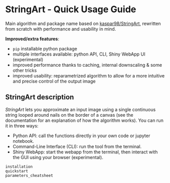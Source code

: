 # StringArt - Quick Usage Guide
Main algorithm and package name based on [kaspar98/StringArt](https://github.com/kaspar98/StringArt), rewritten from scratch with performance and usability in mind.

**Improved/extra features**:
- `pip` installable python package
- multiple interfaces available: python API, CLI, Shiny WebApp UI (experimental)
- improved performance thanks to caching, internal downscaling & some other tricks
- improved usability: reparametrized algorithm to allow for a more intuitive and precise control of the output image

## StringArt description
*StringArt* lets you approximate an input image using a single continuous string looped around nails on the border of a canvas (see the documentation for an explanation of how the algorithm works).
You can run it in three ways:

- Python API: call the functions directly in your own code or jupyter notebook.
- Command-Line Interface (CLI): run the tool from the terminal.
- Shiny WebApp: start the webapp from the terminal, then interact with the GUI using your browser (experimental).

```{toctree}
installation
quickstart
parameters_cheatsheet
```